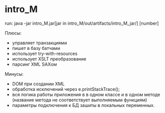 # intro_M

run:
 java -jar intro_M.jar[jar in intro_M/out/artifacts/intro_M_jar/] [number]






Плюсы:
- управляет транзакциями
- пишет в базу батчами
- использует try-with-resources
- использует XSLT преобразование
- парсинг XML SAXом

Минусы:
- DOM при создании XML
- обработка исключений через e.printStackTrace();
- вся логика работы приложения в в одном классе и в одном методе (название метода не соответствует выполняемым функциям)
- параметры подключения к БД зашиты в локальных переменных.

